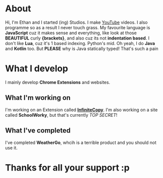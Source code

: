 # About
Hi, I'm Ethan and I started (ing) Studios. I make [YouTube](https://youtube.com/@ai-turtle) videos. I also programme so as a result I never touch grass. My favourite language is **JavaScript** cuz it makes sense and everything, like look at those **BEAUTIFUL** curly **{brackets}**, and also cuz its not **indentation based**. I don't like **Lua**, cuz it's 1 based indexing. Python's mid. Oh yeah, I do **Java** and **Kotlin** too. But **PLEASE** why is Java statically typed! That's such a pain

# What I develop
I mainly develop **Chrome Extensions** and websites.

## What I'm working on
I'm working on an Extension called [**InfiniteCopy**](https://github.com/ing-Studios-Web-Labs/infinitecopy). I'm also working on a site called **SchoolWorky**, but that's currently *TOP SECRET*!

## What I've completed
I've completed **WeatherGo**, whcih is a terrible product and you should not use it.

# Thanks for all your support :p
